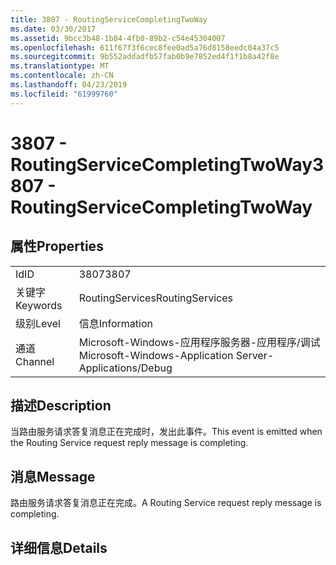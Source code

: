 ```yaml
---
title: 3807 - RoutingServiceCompletingTwoWay
ms.date: 03/30/2017
ms.assetid: 9bcc3b48-1b84-4fb0-89b2-c54e45304007
ms.openlocfilehash: 611f67f3f6cec8fee0ad5a76d8158eedc04a37c5
ms.sourcegitcommit: 9b552addadfb57fab0b9e7852ed4f1f1b8a42f8e
ms.translationtype: MT
ms.contentlocale: zh-CN
ms.lasthandoff: 04/23/2019
ms.locfileid: "61999760"
---
```

# <a name="3807---routingservicecompletingtwoway"></a><span data-ttu-id="d4c9c-102">3807 - RoutingServiceCompletingTwoWay</span><span class="sxs-lookup"><span data-stu-id="d4c9c-102">3807 - RoutingServiceCompletingTwoWay</span></span>
## <a name="properties"></a><span data-ttu-id="d4c9c-103">属性</span><span class="sxs-lookup"><span data-stu-id="d4c9c-103">Properties</span></span>  
  
|||  
|-|-|  
|<span data-ttu-id="d4c9c-104">Id</span><span class="sxs-lookup"><span data-stu-id="d4c9c-104">ID</span></span>|<span data-ttu-id="d4c9c-105">3807</span><span class="sxs-lookup"><span data-stu-id="d4c9c-105">3807</span></span>|  
|<span data-ttu-id="d4c9c-106">关键字</span><span class="sxs-lookup"><span data-stu-id="d4c9c-106">Keywords</span></span>|<span data-ttu-id="d4c9c-107">RoutingServices</span><span class="sxs-lookup"><span data-stu-id="d4c9c-107">RoutingServices</span></span>|  
|<span data-ttu-id="d4c9c-108">级别</span><span class="sxs-lookup"><span data-stu-id="d4c9c-108">Level</span></span>|<span data-ttu-id="d4c9c-109">信息</span><span class="sxs-lookup"><span data-stu-id="d4c9c-109">Information</span></span>|  
|<span data-ttu-id="d4c9c-110">通道</span><span class="sxs-lookup"><span data-stu-id="d4c9c-110">Channel</span></span>|<span data-ttu-id="d4c9c-111">Microsoft-Windows-应用程序服务器-应用程序/调试</span><span class="sxs-lookup"><span data-stu-id="d4c9c-111">Microsoft-Windows-Application Server-Applications/Debug</span></span>|  
  
## <a name="description"></a><span data-ttu-id="d4c9c-112">描述</span><span class="sxs-lookup"><span data-stu-id="d4c9c-112">Description</span></span>  
 <span data-ttu-id="d4c9c-113">当路由服务请求答复消息正在完成时，发出此事件。</span><span class="sxs-lookup"><span data-stu-id="d4c9c-113">This event is emitted when the Routing Service request reply message is completing.</span></span>  
  
## <a name="message"></a><span data-ttu-id="d4c9c-114">消息</span><span class="sxs-lookup"><span data-stu-id="d4c9c-114">Message</span></span>  
 <span data-ttu-id="d4c9c-115">路由服务请求答复消息正在完成。</span><span class="sxs-lookup"><span data-stu-id="d4c9c-115">A Routing Service request reply message is completing.</span></span>  
  
## <a name="details"></a><span data-ttu-id="d4c9c-116">详细信息</span><span class="sxs-lookup"><span data-stu-id="d4c9c-116">Details</span></span>
